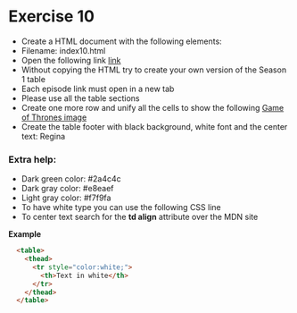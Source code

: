 # Exercise 10

* Create a HTML document with the following elements:
* Filename: index10.html
* Open the following link [link](https://en.wikipedia.org/wiki/List_of_Game_of_Thrones_episodes)
* Without copying the HTML try to create your own version of the Season 1 table
* Each episode link must open in a new tab
* Please use all the table sections
* Create one more row and unify all the cells to show the following [Game of Thrones image](https://www.emp.co.uk/dw/image/v2/BBQV_PRD/on/demandware.static/-/Sites-master-emp/default/dw67b82b09/images/3/4/9/0/349084d-emp.jpg?sfrm=png)
* Create the table footer with black background, white font and the center text: Regina

### Extra help:
* Dark green color: #2a4c4c
* Dark gray color: #e8eaef
* Light gray color: #f7f9fa
* To have white type you can use the following CSS line
* To center text search for the **td align** attribute over the MDN site

**Example**
```html
  <table>
    <thead>
      <tr style="color:white;">
        <th>Text in white</th>
      </tr>
    </thead>
  </table>
```